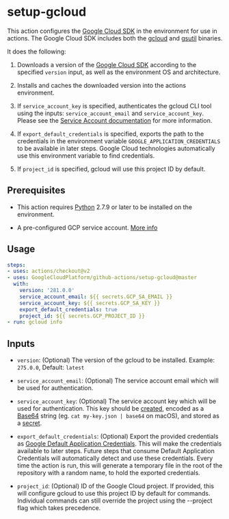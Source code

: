 <!--
 Copyright 2019 Google LLC

 Licensed under the Apache License, Version 2.0 (the "License"); you may not use this file except in
 compliance with the License. You may obtain a copy of the License at

        https://www.apache.org/licenses/LICENSE-2.0

 Unless required by applicable law or agreed to in writing, software distributed under the License
 is distributed on an "AS IS" BASIS, WITHOUT WARRANTIES OR CONDITIONS OF ANY KIND, either express or
 implied. See the License for the specific language governing permissions and limitations under the
 License.
-->

# setup-gcloud

This action configures the [Google Cloud SDK][sdk] in the environment for use in
actions. The Google Cloud SDK includes both the [gcloud][gcloud] and
[gsutil][gsutil] binaries.

It does the following:

1.  Downloads a version of the [Google Cloud SDK][sdk] according to the
    specified `version` input, as well as the environment OS and architecture.

1.  Installs and caches the downloaded version into the actions environment.

1.  If `service_account_key` is specified, authenticates the gcloud CLI tool
    using the inputs: `service_account_email` and `service_account_key`. Please
    see the [Service Account documentation][sa-iam-docs] for more information.

1.  If `export_default_credentials` is specified, exports the path to the
    credentials in the environment variable `GOOGLE_APPLICATION_CREDENTIALS` to
    be available in later steps. Google Cloud technologies automatically use
    this environment variable to find credentials.

1.  If `project_id` is specified, gcloud will use this project ID by default.

## Prerequisites

* This action requires [Python](https://www.python.org/) 2.7.9 or later to be installed on the environment.

* A pre-configured GCP service account. [More info](https://cloud.google.com/iam/docs/creating-managing-service-accounts)

## Usage

```yaml
steps:
- uses: actions/checkout@v2
- uses: GoogleCloudPlatform/github-actions/setup-gcloud@master
  with:
    version: '281.0.0'
    service_account_email: ${{ secrets.GCP_SA_EMAIL }}
    service_account_key: ${{ secrets.GCP_SA_KEY }}
    export_default_credentials: true
    project_id: ${{ secrets.GCP_PROJECT_ID }}
- run: gcloud info
```

## Inputs

* `version`: (Optional) The version of the gcloud to be installed.  Example: `275.0.0`, Default: `latest`

* `service_account_email`: (Optional) The service account email which will be used for authentication.

* `service_account_key`: (Optional) The service account key which will be used for authentication. This key should be [created](https://cloud.google.com/iam/docs/creating-managing-service-account-keys), encoded as a [Base64](https://en.wikipedia.org/wiki/Base64) string (eg. `cat my-key.json | base64` on macOS), and stored as a [secret](https://help.github.com/en/actions/automating-your-workflow-with-github-actions/creating-and-using-encrypted-secrets).

* `export_default_credentials`: (Optional) Export the provided credentials as [Google Default Application Credentials][dac]. This will make the credentials available to later steps. Future steps that consume Default Application Credentials will automatically detect and use these credentials. Every time the action is run, this will generate a temporary file in the root of the repository with a random name, to hold the exported credentials.

* `project_id`: (Optional) ID of the Google Cloud project. If provided, this will configure gcloud to use this project ID by default for commands. Individual commands can still override the project using the --project flag which takes precedence.

[dac]: https://cloud.google.com/docs/authentication/production
[sdk]: https://cloud.google.com/sdk/
[gcloud]: https://cloud.google.com/sdk/gcloud/
[gsutil]: https://cloud.google.com/storage/docs/gsutil
[sa-iam-docs]: https://cloud.google.com/iam/docs/service-accounts

